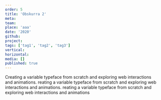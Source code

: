 ```yaml
---
order: 5
title: 'Obskurra 2'
meta:
team:
place: 'aaa'
date: '2020'
github:
project:
tags: ['tag1', 'tag2', 'tag3']
vertical:
horizontal:
media: []
published: true
---
```


Creating a variable typeface from scratch and exploring web interactions and animations. reating a variable typeface from scratch and exploring web interactions and animations. reating a variable typeface from scratch and exploring web interactions and animations

